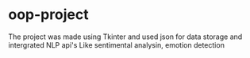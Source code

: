 # oop-project
The project was made using Tkinter and used json for data storage and intergrated NLP api's Like sentimental analysin, emotion detection 
